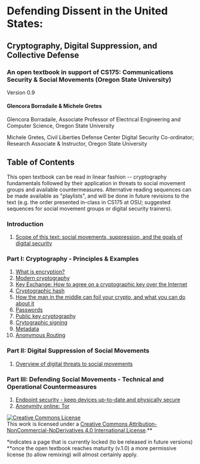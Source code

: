 # Defending Dissent in the United States:

## Cryptography, Digital Suppression, and Collective Defense 
### An open textbook in support of CS175: Communications Security & Social Movements (Oregon State University)

Version 0.9 

#### Glencora Borradaile & Michele Gretes

Glencora Borradaile, Associate Professor of Electrical Engineering and Computer Science, Oregon State University 

Michele Gretes, Civil Liberties Defense Center Digital Security Co-ordinator; Research Associate & Instructor, Oregon State University

## Table of Contents

<!--[in accordance with the original book proposal, future revisions of this text will add feature Part 0/Preface: History of Surveillance Abuses and possibly Part III: expanded Countermeasures]-->

This open textbook can be read in linear fashion -- cryptography fundamentals followed by their application in threats to social movement groups and available countermeasures.  Alternative reading sequences can be made available as "playlists", and will be done in future revisions to the text (e.g. the order presented in-class in CS175 at OSU; suggested sequences for social movement groups or digital security trainers).

<!--comments-->

<!--to-do: hooks for inserting theme-specific social-movement/suppression history, i.e. highlight where CS 175 uses black liberation struggles as a focus, and where other social struggles, based on available expertise or course-specific interest could be incorporated -->

### Introduction

1. [Scope of this text: social movements, suppression, and the goals of digital security](0-1_intro.md)

### Part I: Cryptography - Principles & Examples
1. [What is encryption?](cryptography.md)   
1. [Modern cryptography](modern-cryptography.md)
1. [Key Exchange: How to agree on a cryptographic key over the Internet](key-exchange.md)
1. [Cryptographic hash](cryptographic-hash.md)
1. [How the man in the middle can foil your crypto, and what you can do about it](man-in-the-middle.md)
1. [Passwords](passwords.md)
1. [Public key cryptography](public-key-cryptography.md)
1. [Crytographic signing](authenticity.md)
1. [Metadata](metadata.md)
1. [Anonymous Routing](anonymous-routing.md)

### Part II: Digital Suppression of Social Movements

1. [Overview of digital threats to social movements](threat-overview.md)

### Part III: Defending Social Movements - Technical and Operational Countermeasures

1. [Endpoint security - keep devices up-to-date and physically secure](3-1_devices.md)
2. [Anonymity online: Tor](3-2_tor.md)

<!--(to add: APPENDIX: [suggestions on community contributions: "bug reports"; "feature requests"](howto-contribute.md*))-->

<a rel="license" href="http://creativecommons.org/licenses/by-nc-nd/4.0/"><img alt="Creative Commons License" style="border-width:0" src="https://i.creativecommons.org/l/by-nc-nd/4.0/88x31.png" /></a><br />This work is licensed under a <a rel="license" href="http://creativecommons.org/licenses/by-nc-nd/4.0/">Creative Commons Attribution-NonCommercial-NoDerivatives 4.0 International License</a>.**

*indicates a page that is currently locked (to be released in future versions) 
**once the open textbook reaches maturity (v.1.0) a more permissive license (to allow remixing) will almost certainly apply.